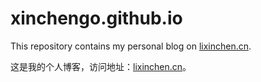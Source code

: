 # xinchengo.github.io

This repository contains my personal blog on [lixinchen.cn](https://lixinchen.cn/).

这是我的个人博客，访问地址：[lixinchen.cn](https://lixinchen.cn/)。

